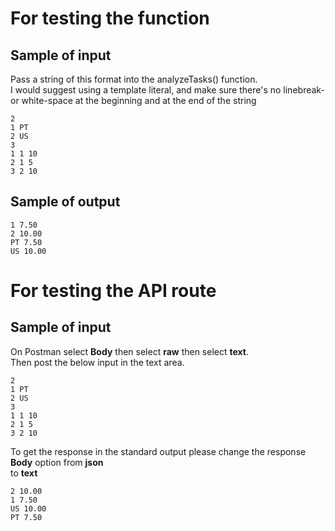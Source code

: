 # For testing the function
## Sample of input
Pass a string of this format into the analyzeTasks() function. <br>
I would suggest using a template literal, and make sure there's no linebreak-<br>
or white-space at the beginning and at the end of the string

```
2
1 PT
2 US
3
1 1 10
2 1 5
3 2 10
```

## Sample of output

```
1 7.50
2 10.00
PT 7.50
US 10.00
```

# For testing the API route

## Sample of input

On Postman select **Body** then select **raw** then select **text**.<br>
Then post the below input in the text area.

```
2
1 PT
2 US
3
1 1 10
2 1 5
3 2 10
```

 To get the response in the standard output please change the response **Body** option from **json** <br>
 to **text**

```
2 10.00
1 7.50
US 10.00
PT 7.50
```
